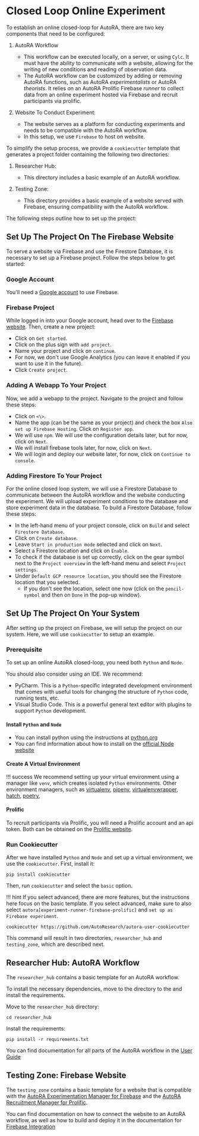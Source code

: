 # Closed Loop Online Experiment

To establish an online closed-loop for AutoRA, there are two key components that need to be configured:

1. AutoRA Workflow
    - This workflow can be executed locally, on a server, or using `Cylc`. It must have the ability to communicate with a website, allowing for the writing of new conditions and reading of observation data.
    - The AutoRA workflow can be customized by adding or removing AutoRA functions, such as AutoRA *experimentalists* or AutoRA *theorists*. It relies on an AutoRA Prolific Firebase *runner* to collect data from an online experiment hosted via Firebase and recruit participants via prolific.

2. Website To Conduct Experiment:
    - The website serves as a platform for conducting experiments and needs to be compatible with the AutoRA workflow.
    - In this setup, we use `Firebase` to host on website.

To simplify the setup process, we provide a `cookiecutter` template that generates a project folder containing the following two directories:

1. Researcher Hub:
    - This directory includes a basic example of an AutoRA workflow.

2. Testing Zone:
    - This directory provides a basic example of a website served with Firebase, ensuring compatibility with the AutoRA workflow.

The following steps outline how to set up the project:

## Set Up The Project On The Firebase Website

To serve a website via Firebase and use the Firestore Database, it is necessary to set up a Firebase project. Follow the steps below to get started:

### Google Account
You'll need a [Google account](https://www.google.com/account/about/) to use Firebase.

### Firebase Project
While logged in into your Google account, head over to the [Firebase website](https://firebase.google.com/). Then, create a new project:

- Click on `Get started`.
- Click on the plus sign with `add project`.
- Name your project and click on `continue`.
- For now, we don't use Google Analytics (you can leave it enabled if you want to use it in the future).
- Click `Create project`.

### Adding A Webapp To Your Project
Now, we add a webapp to the project. Navigate to the project and follow these steps:

- Click on ```<\>```.
- Name the app (can be the same as your project) and check the box `Also set up Firebase Hosting`. Click on `Register app`.
- We will use `npm`. We will use the configuration details later, but for now, click on `Next`.
- We will install firebase tools later, for now, click on `Next`.
- We will login and deploy our website later, for now, click on `Continue to console`.

### Adding Firestore To Your Project
For the online closed loop system, we will use a Firestore Database to communicate between the AutoRA workflow and the website conducting the experiment. We will upload experiment conditions to the database and store experiment data in the database. To build a Firestore Database, follow these steps:

- In the left-hand menu of your project console, click on `Build` and select `Firestore Database`.
- Click on `Create database`.
- Leave `Start in production mode` selected and click on `Next`.
- Select a Firestore location and click on `Enable`.
- To check if the database is set up correctly, click on the gear symbol next to the `Project overview` in the left-hand menu and select `Project settings`.
- Under `Default GCP resource location`, you should see the Firestore location that you selected.
  - If you don't see the location, select one now (click on the `pencil-symbol` and then on `Done` in the pop-up window).

## Set Up The Project On Your System

After setting up the project on Firebase, we will setup the project on our system. Here, we will use `cookiecutter` to setup an example.

### Prerequisite

To set up an online AutoRA closed-loop, you need both `Python` and `Node`.

You should also consider using an IDE. We recommend: 

- PyCharm. This is a `Python`-specific integrated development environment that comes with useful tools 
  for changing the structure of `Python` code, running tests, etc. 
- Visual Studio Code. This is a powerful general text editor with plugins to support `Python` development.

#### Install `Python` and `Node`

- You can install python using the instructions at [python.org](https://www.python.org)
- You can find information about how to install on the [official Node website](https://nodejs.org/en)

#### Create A Virtual Environment

!!! success
    We recommend setting up your virtual environment using a manager like `venv`, which creates isolated `Python`  environments. Other environment managers, such as 
    [virtualenv](https://virtualenv.pypa.io/en/latest/),
    [pipenv](https://pipenv.pypa.io/en/latest/),
    [virtualenvwrapper](https://virtualenvwrapper.readthedocs.io/en/latest/), 
    [hatch](https://hatch.pypa.io/latest/), 
    [poetry](https://python-poetry.org), 
    
#### Prolific

To recruit participants via Prolific, you will need a Prolific account and an api token. Both can be obtained on the [Prolific website](https://www.prolific.com/). 

### Run Cookiecutter

After we have installed `Python` and `Node` and set up a virtual environment, we use the `cookiecutter`. First, install it:

```shell
pip install cookiecutter
```

Then, run `cookiecutter` and select the `basic` option. 

!!! hint
    If you select advanced, there are more features, but the instructions here focus on the basic template. If you select advanced, make sure to also select `autora[experiment-runner-firebase-prolific]` and `set up as Firebase experiment`.


```shell
cookiecutter https://github.com/AutoResearch/autora-user-cookiecutter
```

This command will result in two directories, `researcher_hub` and `testing_zone`, which are described next.

## Researcher Hub: AutoRA Workflow
 The `researcher_hub` contains a basic template for an AutoRA workflow. 

To install the necessary dependencies, move to the directory to the  and install the requirements.

Move to the `researcher_hub` directory:
```shell
cd researcher_hub
```

Install the requirements:
```shell
pip install -r requirements.txt
```

You can find documentation for all parts of the AutoRA workflow in the [User Guide](https://autoresearch.github.io/autora/user-guide/)

## Testing Zone: Firebase Website

The `testing_zone` contains a basic template for a website that is compatible with the [AutoRA Experimentation Manager for Firebase](https://autoresearch.github.io/autora/user-guide/experiment-runners/experimentation-managers/firebase/) and the [AutoRA Recruitment Manager for Prolific](https://autoresearch.github.io/autora/user-guide/experiment-runners/recruitment-managers/prolific/).

You can find documentation on how to connect the website to an AutoRA workflow, as well as how to build and deploy it in the documentation for [Firebase Integration](https://autoresearch.github.io/autora/online-experiments/firebase/)




